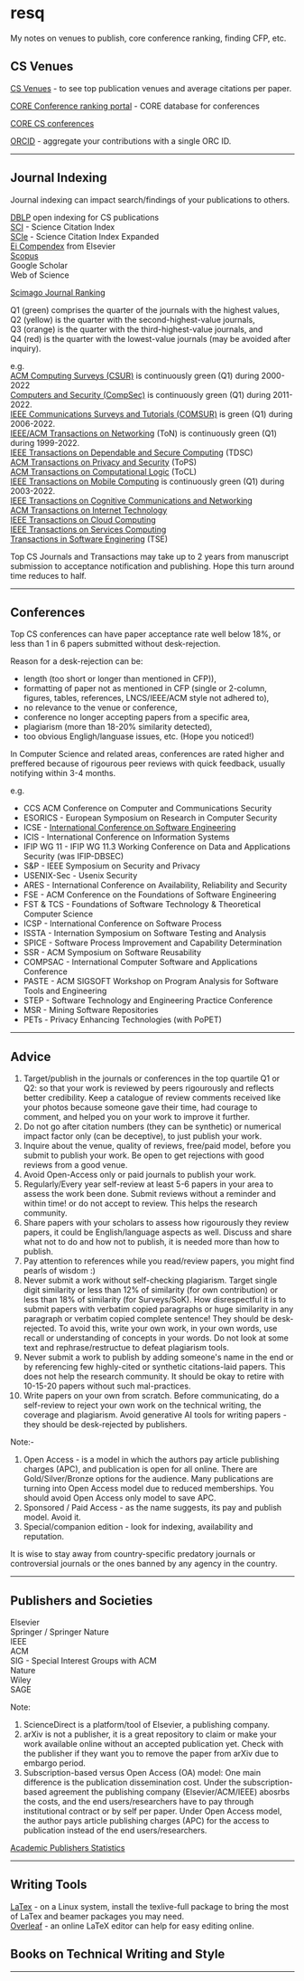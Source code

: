 # resq
My notes on venues to publish, core conference ranking, finding CFP, etc.   

## CS Venues   

[CS Venues](https://www.cs.cornell.edu/andru/csconf.html) - to see top publication venues and average citations per paper.    

[CORE Conference ranking portal](http://portal.core.edu.au/conf-ranks/) - CORE database for conferences    

[CORE CS conferences](https://iiti.ac.in/people/~artiwari/cseconflist.html)   

[ORCID](https://orcid.org/signin) - aggregate your contributions with a single ORC ID.   

----

## Journal Indexing   
Journal indexing can impact search/findings of your publications to others.   

[DBLP](https://dblp.org/) open indexing for CS publications   
[SCI]() - Science Citation Index   
[SCIe]() - Science Citation Index Expanded   
[Ei Compendex](https://www.elsevier.com/solutions/engineering-village/content/compendex) from Elsevier    
[Scopus](https://scopusindexedjournals.com/)     
Google Scholar    
Web of Science   

[Scimago Journal Ranking](https://www.scimagojr.com/)   

Q1 (green) comprises the quarter of the journals with the highest values,   
Q2 (yellow) is the quarter with the second-highest-value journals,    
Q3 (orange) is the quarter with the third-highest-value journals, and    
Q4 (red) is the quarter with the lowest-value journals (may be avoided after inquiry).    

e.g.    
[ACM Computing Surveys (CSUR)](https://www.scimagojr.com/journalsearch.php?q=23038&tip=sid&clean=0) is continuously green (Q1) during 2000-2022     
[Computers and Security (CompSec)](https://www.scimagojr.com/journalsearch.php?q=28898&tip=sid&clean=0) is continuously green (Q1) during 2011-2022.    
[IEEE Communications Surveys and Tutorials (COMSUR)](https://www.scimagojr.com/journalsearch.php?q=17900156715&tip=sid&clean=0) is green (Q1) during 2006-2022.    
[IEEE/ACM Transactions on Networking](https://www.scimagojr.com/journalsearch.php?q=27237&tip=sid&clean=0) (ToN) is continuously green (Q1) during 1999-2022.       
[IEEE Transactions on Dependable and Secure Computing](https://www.scimagojr.com/journalsearch.php?q=28918&tip=sid&clean=0) (TDSC)     
[ACM Transactions on Privacy and Security](https://www.scimagojr.com/journalsearch.php?q=21100832567&tip=sid&clean=0) (ToPS)     
[ACM Transactions on Computational Logic](https://www.scimagojr.com/journalsearch.php?q=23051&tip=sid&clean=0) (ToCL)     
[IEEE Transactions on Mobile Computing](https://www.scimagojr.com/journalsearch.php?q=25038&tip=sid&clean=0) is continuously green (Q1) during 2003-2022.      
[IEEE Transactions on Cognitive Communications and Networking](https://www.scimagojr.com/journalsearch.php?q=21100854831&tip=sid&clean=0)     
[ACM Transactions on Internet Technology](https://www.scimagojr.com/journalsearch.php?q=15773&tip=sid&clean=0)     
[IEEE Transactions on Cloud Computing](https://www.scimagojr.com/journalsearch.php?q=21100338351&tip=sid&clean=0)      
[IEEE Transactions on Services Computing](https://www.scimagojr.com/journalsearch.php?q=18300156728&tip=sid&clean=0)     
[Transactions in Software Enginering]() (TSE)    

Top CS Journals and Transactions may take up to 2 years from manuscript submission to acceptance notification and publishing. Hope this turn around time reduces to half.      

----

## Conferences   

Top CS conferences can have paper acceptance rate well below 18%, or less than 1 in 6 papers submitted without desk-rejection.     

Reason for a desk-rejection can be:     
- length (too short or longer than mentioned in CFP)),    
- formatting of paper not as mentioned in CFP (single or 2-column, figures, tables, references, LNCS/IEEE/ACM style not adhered to),    
- no relevance to the venue or conference,     
- conference no longer accepting papers from a specific area,     
- plagiarism (more than 18-20% similarity detected),    
- too obvious Engligh/languase issues, etc. (Hope you noticed!)      


In Computer Science and related areas, conferences are rated higher and preffered because of rigourous peer reviews with quick feedback, usually notifying within 3-4 months.     

e.g.    
- CCS ACM Conference on Computer and Communications Security 
- ESORICS - European Symposium on Research in Computer Security  
- ICSE - [International Conference on Software Engineering](http://www.icse-conferences.org/)   
- ICIS - International Conference on Information Systems
- IFIP WG 11 - IFIP WG 11.3 Working Conference on Data and Applications Security (was IFIP-DBSEC)
- S&P - 	IEEE Symposium on Security and Privacy
- USENIX-Sec - Usenix Security
- ARES - International Conference on Availability, Reliability and Security
- FSE - ACM Conference on the Foundations of Software Engineering
- FST & TCS - Foundations of Software Technology & Theoretical Computer Science
- ICSP - International Conference on Software Process
- ISSTA - Internation Symposium on Software Testing and Analysis
- SPICE - Software Process Improvement and Capability Determination
- SSR - ACM Symposium on Software Reusability
- COMPSAC - International Computer Software and Applications Conference
- PASTE - ACM SIGSOFT Workshop on Program Analysis for Software Tools and Engineering
- STEP - Software Technology and Engineering Practice Conference
- MSR - Mining Software Repositories
- PETs - Privacy Enhancing Technologies (with PoPET)

---- 

## Advice    

1. Target/publish in the journals or conferences in the top quartile Q1 or Q2: so that your work is reviewed by peers rigourously and reflects better credibility. Keep a catalogue of review comments received like your photos because someone gave their time, had courage to comment, and helped you on your work to improve it further.     
2. Do not go after citation numbers (they can be synthetic) or numerical impact factor only (can be deceptive), to just publish your work.    
3. Inquire about the venue, quality of reviews, free/paid model, before you submit to publish your work. Be open to get rejections with good reviews from a good venue.    
4. Avoid Open-Access only or paid journals to publish your work.    
5. Regularly/Every year self-review at least 5-6 papers in your area to assess the work been done. Submit reviews without a reminder and within time! or do not accept to review. This helps the research community.    
6. Share papers with your scholars to assess how rigourously they review papers, it could be English/language aspects as well. Discuss and share what not to do and how not to publish, it is needed more than how to publish.    
7. Pay attention to references while you read/review papers, you might find pearls of wisdom :)     
8. Never submit a work without self-checking plagiarism. Target single digit similarity or less than 12% of similarity (for own contribution) or less than 18% of similarity (for Surveys/SoK). How disrespectful it is to submit papers with verbatim copied paragraphs or huge similarity in any paragraph or verbatim copied complete sentence! They should be desk-rejected. To avoid this, write your own work, in your own words, use recall or understanding of concepts in your words. Do not look at some text and rephrase/restructue to defeat plagiarism tools.       
9. Never submit a work to publish by adding someone's name in the end or by referencing few highly-cited or synthetic citations-laid papers. This does not help the research community. It should be okay to retire with 10-15-20 papers without such mal-practices.       
10. Write papers on your own from scratch. Before communicating, do a self-review to reject your own work on the technical writing, the coverage and plagiarism. Avoid generative AI tools for writing papers - they should be desk-rejected by publishers.     


Note:-   
1. Open Access - is a model in which the authors pay article publishing charges (APC), and publication is open for all online. There are Gold/Silver/Bronze options for the audience. Many publications are turning into Open Access model due to reduced memberships. You should avoid Open Access only model to save APC.    
2. Sponsored / Paid Access -  as the name suggests, its pay and publish model. Avoid it.    
3. Special/companion edition - look for indexing, availability and reputation.    

It is wise to stay away from country-specific predatory journals or controversial journals or the ones banned by any agency in the country.     

----

## Publishers and Societies    

Elsevier    
Springer / Springer Nature    
IEEE     
ACM     
SIG - Special Interest Groups with ACM     
Nature    
Wiley    
SAGE    

Note: 
1. ScienceDirect is a platform/tool of Elsevier, a publishing company.    
2. arXiv is not a publisher, it is a great repository to claim or make your work available online without an accepted publication yet. Check with the publisher if they want you to remove the paper from arXiv due to embargo period.
3. Subscription-based versus Open Access (OA) model: One main difference is the publication dissemination cost. Under the subscription-based agreement the publishing company (Elsevier/ACM/IEEE) abosrbs the costs, and the end users/researchers have to pay through institutional contract or by self per paper. Under Open Access model, the author pays article publishing charges (APC) for the access to publication instead of the end users/researchers.    

[Academic Publishers Statistics](https://wordsrated.com/academic-publishers-statistics/)    


----

## Writing Tools   
[LaTex](https://github.com/rks101/latex) - on a Linux system, install the texlive-full package to bring the most of LaTex and beamer packages you may need.   
[Overleaf](overleaf.com) - an online LaTeX editor can help for easy editing online.   

## Books on Technical Writing and Style  


---- 
